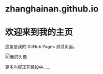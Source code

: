 # zhanghainan.github.io
# 欢迎来到我的主页

这里是我的 GitHub Pages 测试页面。

![我的头像](/assets/img/mypic.png)

更多内容正在建设中……

